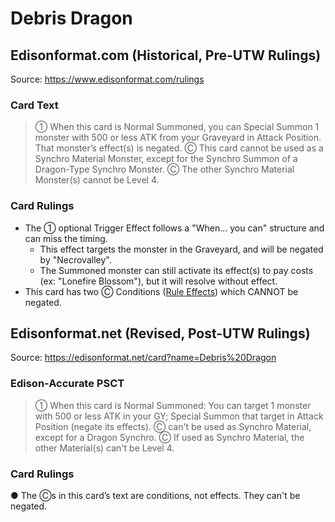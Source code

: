 # Debris Dragon

## Edisonformat.com (Historical, Pre-UTW Rulings)

Source: https://www.edisonformat.com/rulings

### Card Text

> ① When this card is Normal Summoned, you can Special Summon 1 monster with 500 or less ATK from your Graveyard in Attack Position. That monster’s effect(s) is negated. Ⓒ This card cannot be used as a Synchro Material Monster, except for the Synchro Summon of a Dragon-Type Synchro Monster. Ⓒ The other Synchro Material Monster(s) cannot be Level 4.

### Card Rulings

*   The ① optional Trigger Effect follows a "When... you can" structure and can miss the timing.
    *   This effect targets the monster in the Graveyard, and will be negated by "Necrovalley".
    *   The Summoned monster can still activate its effect(s) to pay costs (ex: "Lonefire Blossom"), but it will resolve without effect.
*   This card has two Ⓒ Conditions ([Rule Effects](https://yugipedia.com/wiki/Condition)) which CANNOT be negated.

## Edisonformat.net (Revised, Post-UTW Rulings)

Source: https://edisonformat.net/card?name=Debris%20Dragon

### Edison-Accurate PSCT

> ① When this card is Normal Summoned:
> You can target 1 monster with 500 or less ATK in your GY; Special Summon that target in Attack Position (negate its effects).
> Ⓒ can't be used as Synchro Material,
> except for a Dragon Synchro.
> Ⓒ If used as Synchro Material, the other Material(s) can't be Level 4.

### Card Rulings

● The Ⓒs in this card’s text are conditions, not effects. They can't be negated.
            
